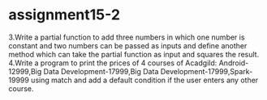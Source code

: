 # assignment15-2
3.Write a partial function to add three numbers in which one number is constant and two numbers can be passed as inputs and define another method which can take the partial function as input and squares the result. 4.Write a program to print the prices of 4 courses of Acadgild: Android-12999,Big Data Development-17999,Big Data Development-17999,Spark-19999 using match and add a default condition if the user enters any other course.
